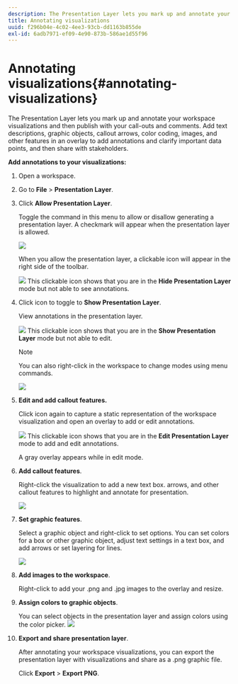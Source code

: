 ```yaml
---
description: The Presentation Layer lets you mark up and annotate your workspace visualizations and then publish with your call-outs and comments. Add text descriptions, graphic objects, callout arrows, color coding, images, and other features in an overlay to add annotations and clarify important data points, and then share with stakeholders.
title: Annotating visualizations
uuid: f296b04e-4c02-4ee3-93cb-dd1163b855de
exl-id: 6adb7971-ef09-4e90-873b-586ae1d55f96
---
```

# Annotating visualizations{#annotating-visualizations}

The Presentation Layer lets you mark up and annotate your workspace visualizations and then publish with your call-outs and comments. Add text descriptions, graphic objects, callout arrows, color coding, images, and other features in an overlay to add annotations and clarify important data points, and then share with stakeholders.

**Add annotations to your visualizations:**

1. Open a workspace. 
1. Go to **File** > **Presentation Layer**. 
1. Click **Allow Presentation Layer**.

   Toggle the command in this menu to allow or disallow generating a presentation layer. A checkmark will appear when the presentation layer is allowed.

   ![](assets/6_4_presentation_layer_select.png)

   When you allow the presentation layer, a clickable icon will appear in the right side of the toolbar.

   ![](assets/dwb_presentation_icon2.png) This clickable icon shows that you are in the **Hide Presentation Layer** mode but not able to see annotations. 

1. Click icon to toggle to **Show Presentation Layer**.

   View annotations in the presentation layer.

   ![](assets/dwb_presentation_icon3.png) This clickable icon shows that you are in the **Show Presentation Layer** mode but not able to edit.

   >[!NOTE]
   >
   >You can also right-click in the workspace to change modes using menu commands.

   ![](assets/6_4_presentation_layer_right_menu.png)

1. **Edit and add callout features.**

   Click icon again to capture a static representation of the workspace visualization and open an overlay to add or edit annotations.

   ![](assets/dwb_presentation_icon1.png) This clickable icon shows that you are in the **Edit Presentation Layer** mode to add and edit annotations.

   A gray overlay appears while in edit mode. 

1. **Add callout features**.

   Right-click the visualization to add a new text box. arrows, and other callout features to highlight and annotate for presentation.

   ![](assets/6_4_presentation_layer_add_annotation.png)

1. **Set graphic features**.

   Select a graphic object and right-click to set options. You can set colors for a box or other graphic object, adjust text settings in a text box, and add arrows or set layering for lines.

   ![](assets/6_4_presentation_layer_options.png)

1. **Add images to the workspace**.

   Right-click to add your .png and .jpg images to the overlay and resize. 

1. **Assign colors to graphic objects**.

   You can select objects in the presentation layer and assign colors using the color picker. ![](assets/dwb_presentation_colorpicker.png)

1. **Export and share presentation layer**.

   After annotating your workspace visualizations, you can export the presentation layer with visualizations and share as a .png graphic file.

   Click **Export** > **Export PNG**.
